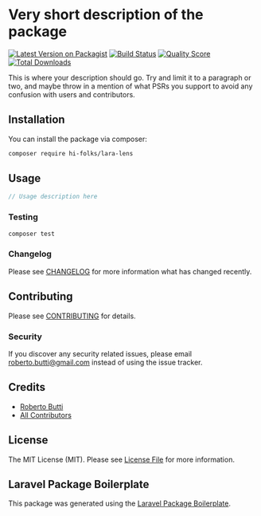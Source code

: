 # Very short description of the package

[![Latest Version on Packagist](https://img.shields.io/packagist/v/hi-folks/lara-lens.svg?style=flat-square)](https://packagist.org/packages/hi-folks/lara-lens)
[![Build Status](https://img.shields.io/travis/hi-folks/lara-lens/master.svg?style=flat-square)](https://travis-ci.org/hi-folks/lara-lens)
[![Quality Score](https://img.shields.io/scrutinizer/g/hi-folks/lara-lens.svg?style=flat-square)](https://scrutinizer-ci.com/g/hi-folks/lara-lens)
[![Total Downloads](https://img.shields.io/packagist/dt/hi-folks/lara-lens.svg?style=flat-square)](https://packagist.org/packages/hi-folks/lara-lens)

This is where your description should go. Try and limit it to a paragraph or two, and maybe throw in a mention of what PSRs you support to avoid any confusion with users and contributors.

## Installation

You can install the package via composer:

```bash
composer require hi-folks/lara-lens
```

## Usage

``` php
// Usage description here
```

### Testing

``` bash
composer test
```

### Changelog

Please see [CHANGELOG](CHANGELOG.md) for more information what has changed recently.

## Contributing

Please see [CONTRIBUTING](CONTRIBUTING.md) for details.

### Security

If you discover any security related issues, please email roberto.butti@gmail.com instead of using the issue tracker.

## Credits

- [Roberto Butti](https://github.com/hi-folks)
- [All Contributors](../../contributors)

## License

The MIT License (MIT). Please see [License File](LICENSE.md) for more information.

## Laravel Package Boilerplate

This package was generated using the [Laravel Package Boilerplate](https://laravelpackageboilerplate.com).